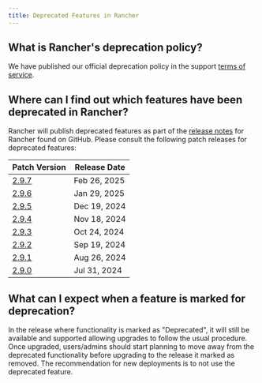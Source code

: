 ```yaml
---
title: Deprecated Features in Rancher
---
```


<head>
  <link rel="canonical" href="https://ranchermanager.docs.rancher.com/faq/deprecated-features"/>
</head>

## What is Rancher's deprecation policy?

We have published our official deprecation policy in the support [terms of service](https://rancher.com/support-maintenance-terms).

## Where can I find out which features have been deprecated in Rancher?

Rancher will publish deprecated features as part of the [release notes](https://github.com/rancher/rancher/releases) for Rancher found on GitHub. Please consult the following patch releases for deprecated features:

| Patch Version |  Release Date |
|---------------|---------------|
| [2.9.7](https://github.com/rancher/rancher/releases/tag/v2.9.7) | Feb 26, 2025 |
| [2.9.6](https://github.com/rancher/rancher/releases/tag/v2.9.6) | Jan 29, 2025 |
| [2.9.5](https://github.com/rancher/rancher/releases/tag/v2.9.5) | Dec 19, 2024 |
| [2.9.4](https://github.com/rancher/rancher/releases/tag/v2.9.4) | Nov 18, 2024 |
| [2.9.3](https://github.com/rancher/rancher/releases/tag/v2.9.3) | Oct 24, 2024 |
| [2.9.2](https://github.com/rancher/rancher/releases/tag/v2.9.2) | Sep 19, 2024 |
| [2.9.1](https://github.com/rancher/rancher/releases/tag/v2.9.1) | Aug 26, 2024 |
| [2.9.0](https://github.com/rancher/rancher/releases/tag/v2.9.0) | Jul 31, 2024 |

## What can I expect when a feature is marked for deprecation?

In the release where functionality is marked as "Deprecated", it will still be available and supported allowing upgrades to follow the usual procedure. Once upgraded, users/admins should start planning to move away from the deprecated functionality before upgrading to the release it marked as removed. The recommendation for new deployments is to not use the deprecated feature.